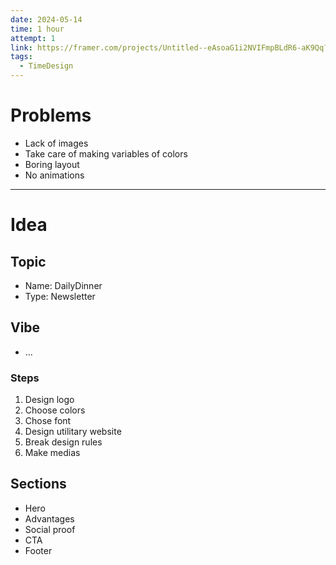 ```yaml
---
date: 2024-05-14
time: 1 hour
attempt: 1
link: https://framer.com/projects/Untitled--eAsoaG1i2NVIFmpBLdR6-aK9Qq?node=augiA20Il
tags:
  - TimeDesign
---
```

# Problems
- Lack of images
- Take care of making variables of colors
- Boring layout
- No animations
---
# Idea
## Topic
- Name: DailyDinner
- Type: Newsletter
## Vibe
- ...
### Steps
1. Design logo
2. Choose colors
3. Chose font
4. Design utilitary website
5. Break design rules
6. Make medias
## Sections
- Hero
- Advantages
- Social proof
- CTA
- Footer
